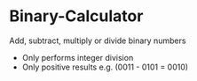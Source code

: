 # Binary-Calculator

Add, subtract, multiply or divide binary numbers

- Only performs integer division
- Only positive results e.g. (0011 - 0101 = 0010)
